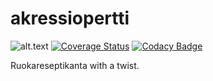 # akressiopertti

![alt.text](https://travis-ci.org/pekoe09/akressiopertti.svg?branch=master) [![Coverage Status](https://coveralls.io/repos/github/pekoe09/akressiopertti/badge.svg?branch=master)](https://coveralls.io/github/pekoe09/akressiopertti?branch=master) [![Codacy Badge](https://api.codacy.com/project/badge/Grade/d1d1c0a2e3a242daa7392d2185b31416)](https://www.codacy.com/app/juha-kangas/akressiopertti?utm_source=github.com&amp;utm_medium=referral&amp;utm_content=pekoe09/akressiopertti&amp;utm_campaign=Badge_Grade)

Ruokareseptikanta with a twist.
